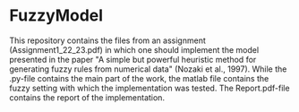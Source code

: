 # FuzzyModel

This repository contains the files from an assignment (Assignment1_22_23.pdf) in which one should implement the model presented in the paper "A simple but powerful heuristic method for generating fuzzy rules from numerical data" (Nozaki et al., 1997). 
While the .py-file contains the main part of the work, the matlab file contains the fuzzy setting with which the implementation was tested. The Report.pdf-file contains the report of the implementation.
